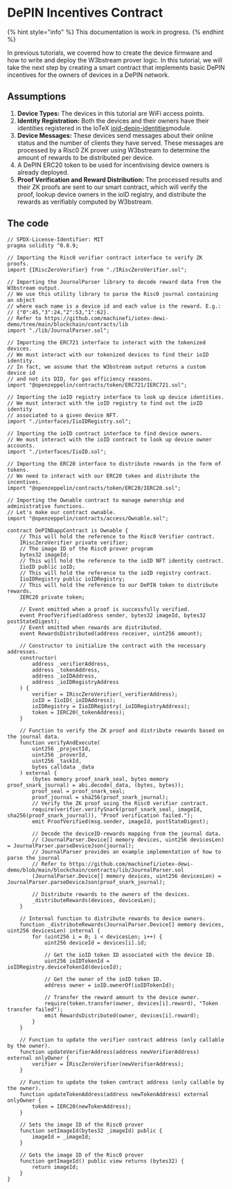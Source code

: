 # DePIN Incentives Contract

{% hint style="info" %}
This documentation is work in progress.
{% endhint %}

In previous tutorials, we covered how to create the device firmware and how to write and deploy the W3bstream prover logic. In this tutorial, we will take the next step by creating a smart contract that implements basic DePIN incentives for the owners of devices in a DePIN network.

## **Assumptions**

1. **Device Types:** The devices in this tutorial are WiFi access points.
2. **Identity Registration:** Both the devices and their owners have their identities registered in the IoTeX [ioid-depin-identities](../../../depin-infra-modules-dim/ioid-depin-identities/ "mention")module.
3. **Device Messages:** These devices send messages about their online status and the number of clients they have served. These messages are processed by a Risc0 ZK prover using W3bstream to determine the amount of rewards to be distributed per device.
4. A DePIN ERC20 token to be used for incentivising device owners is already deployed.
5. **Proof Verification and Reward Distribution:** The processed results and their ZK proofs are sent to our smart contract, which will verify the proof, lookup device owners in the ioID registry, and distribute the rewards as verifiably computed by W3bstream.

## The code

```solidity
// SPDX-License-Identifier: MIT
pragma solidity ^0.8.9;

// Importing the Risc0 verifier contract interface to verify ZK proofs.
import {IRiscZeroVerifier} from "./IRiscZeroVerifier.sol";

// Importing the JournalParser library to decode reward data from the W3bstream output.
// We use this utility library to parse the Risc0 journal containing an object
// where each name is a device id and each value is the reward. E.g.:
// {"0":45,"3":24,"2":53,"1":62}. 
// Refer to https://github.com/machinefi/iotex-dewi-demo/tree/main/blockchain/contracts/lib
import "./lib/JournalParser.sol";

// Importing the ERC721 interface to interact with the tokenized devices.
// We must interact with our tokenized devices to find their ioID identity.
// In fact, we assume that the W3bstream output returns a custom device id
// and not its DID, for gas efficiency reasons.
import "@openzeppelin/contracts/token/ERC721/IERC721.sol";

// Importing the ioID registry interface to look up device identities.
// We must interact with the ioID registry to find out the ioID identity 
// associated to a given device NFT.
import "./interfaces/IioIDRegistry.sol";

// Importing the ioID contract interface to find device owners.
// We must interact with the ioID contract to look up device owner accounts.
import "./interfaces/IioID.sol";

// Importing the ERC20 interface to distribute rewards in the form of tokens.
// We need to interact with our ERC20 token and distribute the incentives.
import "@openzeppelin/contracts/token/ERC20/IERC20.sol";

// Importing the Ownable contract to manage ownership and administrative functions.
// Let's make our contract ownable.
import "@openzeppelin/contracts/access/Ownable.sol";

contract DePINDappContract is Ownable {
    // This will hold the reference to the Risc0 Verifier contract.
    IRiscZeroVerifier private verifier;
    // The image ID of the Risc0 prover program
    bytes32 imageId;
    // This will hold the reference to the ioID NFT identity contract.
    IioID public ioID;
    // This will hold the reference to the ioID registry contract.
    IioIDRegistry public ioIDRegistry;
    // This will hold the reference to our DePIN token to distribute rewards.
    IERC20 private token;

    // Event emitted when a proof is successfully verified.
    event ProofVerified(address sender, bytes32 imageId, bytes32 postStateDigest);
    // Event emitted when rewards are distributed.
    event RewardsDistributed(address receiver, uint256 amount);

    // Constructor to initialize the contract with the necessary addresses.
    constructor(
        address _verifierAddress,
        address _tokenAddress,
        address _ioIDAddress,
        address _ioIDRegistryAddress
    ) {
        verifier = IRiscZeroVerifier(_verifierAddress);
        ioID = IioID(_ioIDAddress);
        ioIDRegistry = IioIDRegistry(_ioIDRegistryAddress);
        token = IERC20(_tokenAddress);
    }

    // Function to verify the ZK proof and distribute rewards based on the journal data.
    function verifyAndExecute(
        uint256 _projectId,
        uint256 _proverId, 
        uint256 _taskId, 
        bytes calldata _data
    ) external {
        (bytes memory proof_snark_seal, bytes memory proof_snark_journal) = abi.decode(_data, (bytes, bytes));
        proof_seal = proof_snark_seal;
        proof_journal = sha256(proof_snark_journal);
        // Verify the ZK proof using the Risc0 verifier contract.
        require(verifier.verifySnark(proof_snark_seal, imageId, sha256(proof_snark_journal)), "Proof verification failed.");
        emit ProofVerified(msg.sender, imageId, postStateDigest);

        // Decode the deviceID-rewards mapping from the journal data.
        // (JournalParser.Device[] memory devices, uint256 devicesLen) = JournalParser.parseDeviceJson(journal);
        // JournalParser provides an example implementation of how to parse the journal
        // Refer to https://github.com/machinefi/iotex-dewi-demo/blob/main/blockchain/contracts/lib/JournalParser.sol
        (JournalParser.Device[] memory devices, uint256 devicesLen) = JournalParser.parseDeviceJson(proof_snark_journal);

        // Distribute rewards to the owners of the devices.
        _distributeRewards(devices, devicesLen);
    }

    // Internal function to distribute rewards to device owners.
    function _distributeRewards(JournalParser.Device[] memory devices, uint256 devicesLen) internal {
        for (uint256 i = 0; i < devicesLen; i++) {
            uint256 deviceId = devices[i].id;

            // Get the ioID token ID associated with the device ID.
            uint256 ioIDTokenId = ioIDRegistry.deviceTokenId(deviceId);

            // Get the owner of the ioID token ID.
            address owner = ioID.ownerOf(ioIDTokenId);

            // Transfer the reward amount to the device owner.
            require(token.transfer(owner, devices[i].reward), "Token transfer failed");
            emit RewardsDistributed(owner, devices[i].reward);
        }
    }

    // Function to update the verifier contract address (only callable by the owner).
    function updateVerifierAddress(address newVerifierAddress) external onlyOwner {
        verifier = IRiscZeroVerifier(newVerifierAddress);
    }

    // Function to update the token contract address (only callable by the owner).
    function updateTokenAddress(address newTokenAddress) external onlyOwner {
        token = IERC20(newTokenAddress);
    }
    
    // Sets the image ID of the Risc0 prover 
    function setImageId(bytes32 _imageId) public {
        imageId = _imageId;
    }

    // Gets the image ID of the Risc0 prover 
    function getImageId() public view returns (bytes32) {
        return imageId;
    }
}

```
